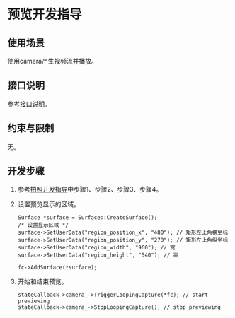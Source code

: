 # 预览开发指导<a name="ZH-CN_TOPIC_0000001055101729"></a>

## 使用场景<a name="zh-cn_topic_0000001051930577_section186634310418"></a>

使用camera产生视频流并播放。

## 接口说明<a name="zh-cn_topic_0000001051930577_section125479541744"></a>

参考[接口说明](拍照开发指导-3.md#zh-cn_topic_0000001052170554_section56549532016)。

## 约束与限制<a name="zh-cn_topic_0000001051930577_section1165911177314"></a>

无。

## 开发步骤<a name="zh-cn_topic_0000001051930577_section34171333656"></a>

1.  参考[拍照开发指导](拍照开发指导-3.md#section7152245183619)中步骤1、步骤2、步骤3、步骤4。
2.  设置预览显示的区域。

    ```
    Surface *surface = Surface::CreateSurface();
    /* 设置显示区域 */
    surface->SetUserData("region_position_x", "480"); // 矩形左上角横坐标
    surface->SetUserData("region_position_y", "270"); // 矩形左上角纵坐标
    surface->SetUserData("region_width", "960"); // 宽
    surface->SetUserData("region_height", "540"); // 高
    
    fc->AddSurface(*surface);
    ```

3.  开始和结束预览。

    ```
    stateCallback->camera_->TriggerLoopingCapture(*fc); // start previewing
    stateCallback->camera_->StopLoopingCapture(); // stop previewing
    ```


